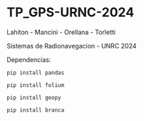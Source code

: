# TP_GPS-URNC-2024

Lahiton - Mancini - Orellana - Torletti

Sistemas de Radionavegacion - UNRC 2024

Dependencias:

`pip install pandas`

`pip install folium` 

`pip install geopy` 

`pip install branca` 